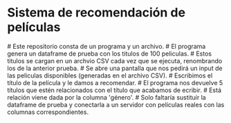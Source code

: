 <h1>Sistema de recomendación de películas</h1>
# Este repositorio consta de un programa y un archivo. 
# El programa genera un dataframe de prueba con los titulos de 100 peliculas.
# Estos titulos se cargan en un archvio CSV cada vez que se ejecuta, renombrando los de la anterior prueba.
# Se abre una pantalla que nos pedirá un input de las peliculas disponibles (generadas en el archivo CSV).
# Escribimos el título de la película y le damos a recomendar.
# El programa nos devuelve 5 títulos que estén relacionados con el título que acabamos de ecribir.
# Está relación viene dada por la columna 'género'.
# Solo faltaría sustituír la dataframe de prueba y conectarla a un servidor con películas reales con las columnas correspondientes.
